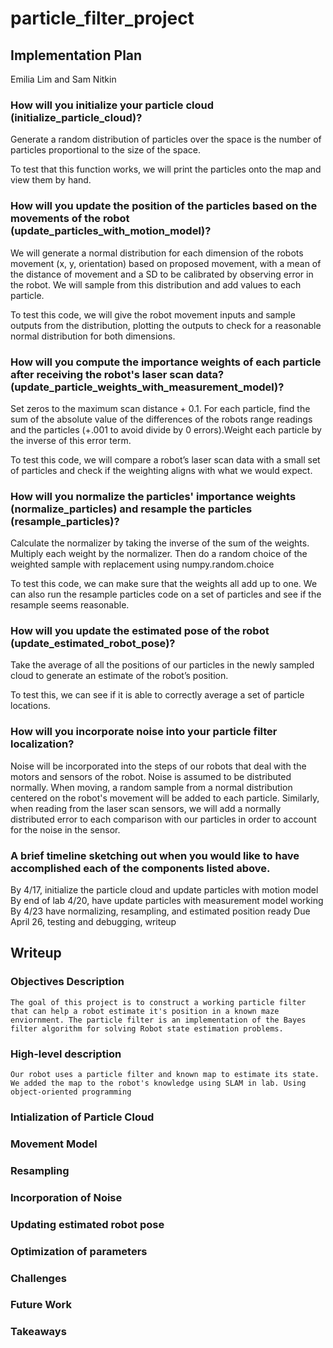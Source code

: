 # particle_filter_project

##  Implementation Plan
Emilia Lim and Sam Nitkin

### How will you initialize your particle cloud (initialize_particle_cloud)?
Generate a random distribution of particles over the space is the number of particles proportional to the size of the space.

To test that this function works, we will print the particles onto the map and view them by hand.

### How will you update the position of the particles based on the movements of the robot (update_particles_with_motion_model)?
We will generate a normal distribution for each dimension of the robots movement (x, y, orientation) based on proposed movement, with a mean of the distance of movement and a SD to be calibrated by observing error in the robot. We will sample from this distribution and add values to each particle.

To test this code, we will give the robot movement inputs and sample outputs from the distribution, plotting the outputs to check for a reasonable normal distribution for both dimensions.

### How will you compute the importance weights of each particle after receiving the robot's laser scan data?(update_particle_weights_with_measurement_model)?

Set zeros to the maximum scan distance + 0.1. For each particle, find the sum of the absolute value of the differences of the robots range readings and the particles (+.001 to avoid divide by 0 errors).Weight each particle by the inverse of this error term. 

To test this code, we will compare a robot’s laser scan data with a small set of particles and check if the weighting aligns with what we would expect.

### How will you normalize the particles' importance weights (normalize_particles) and resample the particles (resample_particles)?

Calculate the normalizer by taking the inverse of the sum of the weights. Multiply each weight by the normalizer. Then do a random choice of the weighted sample with replacement using numpy.random.choice

To test this code, we can make sure that the weights all add up to one. We can also run the resample particles code on a set of particles and see if the resample seems reasonable. 

###  How will you update the estimated pose of the robot (update_estimated_robot_pose)?

Take the average of all the positions of our particles in the newly sampled cloud to generate an estimate of the robot’s position.

To test this, we can see if it is able to correctly average a set of particle locations.

### How will you incorporate noise into your particle filter localization?

Noise will be incorporated into the steps of our robots that deal with the motors and sensors of the robot. Noise is assumed to be distributed normally. When moving, a random sample from a normal distribution centered on the robot's movement will be added to each particle. Similarly, when reading from the laser scan sensors, we will add a normally distributed error to each comparison with our particles in order to account for the noise in the sensor. 

### A brief timeline sketching out when you would like to have accomplished each of the components listed above.

By 4/17, initialize the particle cloud and update particles with motion model
By end of lab 4/20, have update particles with measurement model working
By 4/23 have normalizing, resampling, and estimated position ready
Due April 26, testing and debugging, writeup 

## Writeup

### Objectives Description
    The goal of this project is to construct a working particle filter that can help a robot estimate it's position in a known maze enviornment. The particle filter is an implementation of the Bayes filter algorithm for solving Robot state estimation problems.

### High-level description
    Our robot uses a particle filter and known map to estimate its state. We added the map to the robot's knowledge using SLAM in lab. Using object-oriented programming 

### Intialization of Particle Cloud

### Movement Model

### Resampling

### Incorporation of Noise 

### Updating estimated robot pose

### Optimization of parameters

### Challenges

### Future Work

### Takeaways
